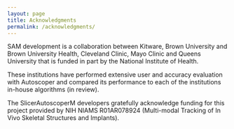 ```yaml
---
layout: page
title: Acknowledgments
permalink: /acknowledgments/
---
```


SAM development is a collaboration between Kitware, Brown University and Brown University Health, Cleveland Clinic, Mayo Clinic and Queens University that is funded in part by the National Institute of Health.

These institutions have performed extensive user and accuracy evaluation with Autoscoper and compared its performance to each of the institutions in-house algorithms (in review).

The SlicerAutoscoperM developers gratefully acknowledge funding for this project provided by NIH NIAMS R01AR078924 (Multi-modal Tracking of In Vivo Skeletal Structures and Implants).

